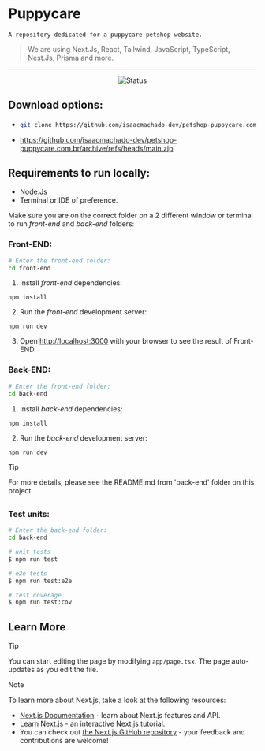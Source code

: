 # Puppycare
`A repository dedicated for a puppycare petshop website.`
> We are using Next.Js, React, Tailwind, JavaScript, TypeScript, Nest.Js, Prisma and more.

---

<div align="center">
  <img src="https://img.shields.io/badge/In%20Development-%23C63E3E" alt="Status">
</div>

  
## Download options:
- ```bash
  git clone https://github.com/isaacmachado-dev/petshop-puppycare.com.br.git
  ```
- https://github.com/isaacmachado-dev/petshop-puppycare.com.br/archive/refs/heads/main.zip

  
## Requirements to run locally:

- [Node.Js](https://nodejs.org/pt)
- Terminal or IDE of preference.

Make sure you are on the correct folder on a 2 different window or terminal to run *front-end* and *back-end* folders:

### Front-END: 

```bash
# Enter the front-end folder:
cd front-end
```

1. Install *front-end* dependencies:
```npm
npm install
```

2. Run the *front-end* development server:
```npm
npm run dev
```

3. Open [http://localhost:3000](http://localhost:3000) with your browser to see the result of Front-END.

### Back-END:

```bash
# Enter the front-end folder:
cd back-end
```

1. Install *back-end* dependencies:
```
npm install
```

2. Run the *back-end* development server:
```
npm run dev
```

> [!Tip]
For more details, please see the README.md from 'back-end' folder on this project

##
### Test units:

```bash
# Enter the back-end folder:
cd back-end
```

```bash
# unit tests
$ npm run test

# e2e tests
$ npm run test:e2e

# test coverage
$ npm run test:cov
```

## Learn More

> [!Tip]
You can start editing the page by modifying `app/page.tsx`. The page auto-updates as you edit the file.

> [!Note]
To learn more about Next.js, take a look at the following resources:

- [Next.js Documentation](https://nextjs.org/docs) - learn about Next.js features and API.
- [Learn Next.js](https://nextjs.org/learn) - an interactive Next.js tutorial.
- You can check out [the Next.js GitHub repository](https://github.com/vercel/next.js) - your feedback and contributions are welcome!


